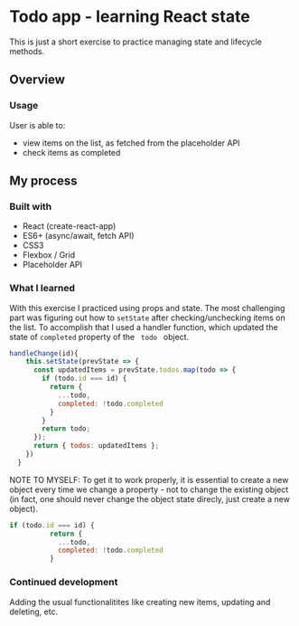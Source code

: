 # Todo app - learning React state

This is just a short exercise to practice managing state and lifecycle methods. 

## Overview

### Usage

User is able to:

- view items on the list, as fetched from the placeholder API 
- check items as completed


## My process

### Built with

- React (create-react-app) 
- ES6+ (async/await, fetch API)
- CSS3 
- Flexbox / Grid
- Placeholder API 

### What I learned

With this exercise I practiced using props and state. The most challenging part was figuring out how to <code>setState</code> after checking/unchecking items on the list. To accomplish that I used a handler function, which updated the state of <code>completed</code> property of the <code> todo </code> object.

```javascript
handleChange(id){
    this.setState(prevState => {
      const updatedItems = prevState.todos.map(todo => {
        if (todo.id === id) {
          return {
            ...todo,
            completed: !todo.completed
          }
        }
        return todo;
      });
      return { todos: updatedItems };
    })
  }

```
NOTE TO MYSELF: To get it to work properly, it is essential to create a new object every time we change a property - not to change the existing object (in fact, one should never change the object state direcly, just create a new object).

```javascript
if (todo.id === id) {
          return {
            ...todo,
            completed: !todo.completed
          }
```


### Continued development

Adding the usual functionalitites like creating new items, updating and deleting, etc. 

